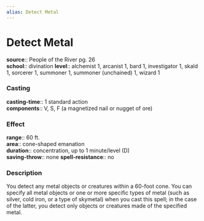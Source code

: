 ```yaml
---
alias: Detect Metal
---
```


# Detect Metal 

**source**:: People of the River pg. 26  
**school**:: divination
**level**:: alchemist 1, arcanist 1, bard 1, investigator 1, skald 1, sorcerer 1, summoner 1, summoner (unchained) 1, wizard 1

### Casting 

**casting-time**:: 1 standard action  
**components**:: V, S, F (a magnetized nail or nugget of ore)

### Effect 

**range**:: 60 ft.  
**area**:: cone-shaped emanation  
**duration**:: concentration, up to 1 minute/level (D)  
**saving-throw**:: none
**spell-resistance**:: no

### Description 

You detect any metal objects or creatures within a 60-foot cone. You can specify all metal objects or one or more specific types of metal (such as silver, cold iron, or a type of skymetal) when you cast this spell; in the case of the latter, you detect only objects or creatures made of the specified metal.

